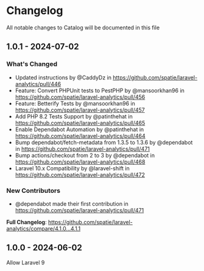 # Changelog

All notable changes to Catalog will be documented in this file

## 1.0.1 - 2024-07-02

### What's Changed

- Updated instructions by @CaddyDz in https://github.com/spatie/laravel-analytics/pull/446
- Feature: Convert PHPUnit tests to PestPHP by @mansoorkhan96 in https://github.com/spatie/laravel-analytics/pull/456
- Feature: Betterify Tests by @mansoorkhan96 in https://github.com/spatie/laravel-analytics/pull/457
- Add PHP 8.2 Tests Support by @patinthehat in https://github.com/spatie/laravel-analytics/pull/465
- Enable Dependabot Automation by @patinthehat in https://github.com/spatie/laravel-analytics/pull/464
- Bump dependabot/fetch-metadata from 1.3.5 to 1.3.6 by @dependabot in https://github.com/spatie/laravel-analytics/pull/471
- Bump actions/checkout from 2 to 3 by @dependabot in https://github.com/spatie/laravel-analytics/pull/468
- Laravel 10.x Compatibility by @laravel-shift in https://github.com/spatie/laravel-analytics/pull/472

### New Contributors

- @dependabot made their first contribution in https://github.com/spatie/laravel-analytics/pull/471

**Full Changelog**: https://github.com/spatie/laravel-analytics/compare/4.1.0...4.1.1

## 1.0.0 - 2024-06-02

Allow Laravel 9
